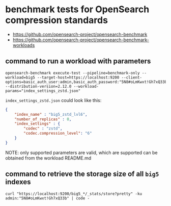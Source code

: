 # benchmark tests for OpenSearch compression standards

- https://github.com/opensearch-project/opensearch-benchmark
- https://github.com/opensearch-project/opensearch-benchmark-workloads

## command to run a workload with parameters

```shell
opensearch-benchmark execute-test --pipeline=benchmark-only --workload=big5 --target-host=https://localhost:9200 --client-options=basic_auth_user:admin,basic_auth_password:"5N8#oLmKwxt!Gh7xQ33b",verify_certs:false --distribution-version=2.12.0 --workload-params="index_settings_zstd.json"
```
`index_settings_zstd.json` could look like this:
```json
{
    "index_name" : "big5_zstd_lvl6",
    "number_of_replicas" : 0,
    "index_settings" : {
        "codec" : "zstd",
        "codec.compression_level": "6"
    }
}
```
NOTE: only supported parameters are valid, which are supported can be obtained from the workload README.md



## command to retrieve the storage size of all `big5` indexes

```shell
curl "https://localhost:9200/big5_*/_stats/store?pretty" -ku admin:"5N8#oLmKwxt!Gh7xQ33b" | code -
```
